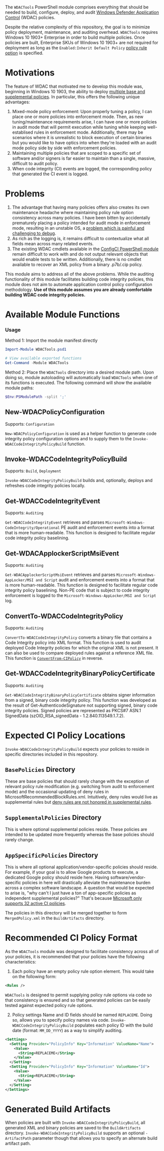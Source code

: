 The `WDACTools` PowerShell module comprises everything that should be needed to build, configure, deploy, and audit [Windows Defender Application Control](https://docs.microsoft.com/en-us/windows/security/threat-protection/windows-defender-application-control/windows-defender-application-control) (WDAC) policies.

Despite the relative complexity of this repository, the goal is to minimize policy deployment, maintenance, and auditing overhead. `WDACTools` requires Windows 10 1903+ Enterprise in order to build multiple policies. Once policies are built, Enterprise SKUs of Windows 10 1903+ are not required for deployment as long as the `Enabled:Inherit Default Policy` [policy rule option](https://docs.microsoft.com/en-us/windows/security/threat-protection/windows-defender-application-control/select-types-of-rules-to-create) is specified.

# Motivations

The feature of WDAC that motivated me to develop this module was, beginning in Windows 10 1903, the ability to deploy [multiple base and supplemental policies](https://docs.microsoft.com/en-us/windows/security/threat-protection/windows-defender-application-control/deploy-multiple-windows-defender-application-control-policies). In particular, this offers the following unique advantages:

1. Mixed-mode policy enforcement: Upon properly tuning a policy, I can place one or more policies into enforcement mode. Then, as new tuning/maintenance requirements arise, I can have one or more policies in audit mode that will permit execution while tuning while keeping well-establised rules in enforcement mode. Additionally, there may be scenarios where it is unrealistic to block execution of certain binaries but you would like to have optics into when they're loaded with an audit mode policy side by side with enforcement policies.
2. Maintaining multiple policies that are scoped to a specific set of software and/or signers is far easier to maintain than a single, massive, difficult to audit policy.
3. When code integrity (CI) events are logged, the corresponding policy that generated the CI event is logged.

# Problems

1. The advantage that having many policies offers also creates its own maintenance headache where maintaining policy rule option consistency across many policies. I have been bitten by accidentally prematurely placing a policy intended for audit mode in enforcement mode, resulting in an unstable OS, a [problem which is painful and challenging to debug](https://posts.specterops.io/adventures-in-extremely-strict-device-guard-policy-configuration-part-1-device-drivers-fd1a281b35a8).
2. As rich as the logging is, it remains difficult to contextualize what all fields mean across many related events.
3. The existing WDAC cmdlets available in the [ConfigCI PowerShell module](https://docs.microsoft.com/en-us/powershell/module/configci/?view=win10-ps) remain difficult to work with and do not output relevant objects that would enable tests to be written. Additionally, there is no cmdlet available to recover an XML policy from a binary .p7b/.cip policy.

This module aims to address all of the above problems. While the auditing functionality of this module facilitates building code integrity policies, this module does not aim to automate application control policy configuration methodology. **Use of this module assumes you are already comfortable building WDAC code integrity policies.**

# Available Module Functions

### Usage

Method 1: Import the module manifest directly

```powershell
Import-Module WDACTools.psd1

# View available exported functions
Get-Command -Module WDACTools
```

Method 2: Place the `WDACTools` directory into a desired module path. Upon doing so, module autoloading will automatically load `WDACTools` when one of its functions is executed. The following command will show the available module paths:

```powershell
$Env:PSModulePath -split ';'
```

## New-WDACPolicyConfiguration

Supports: `Configuration`

`New-WDACPolicyConfiguration` is used as a helper function to generate code integrity policy configuration options and to supply them to the `Invoke-WDACCodeIntegrityPolicyBuild` function.

## Invoke-WDACCodeIntegrityPolicyBuild

Supports: `Build`, `Deployment`

`Invoke-WDACCodeIntegrityPolicyBuild` builds and, optionally, deploys and refreshes code integrity policies locally.

## Get-WDACCodeIntegrityEvent

Supports: `Auditing`

`Get-WDACCodeIntegrityEvent` retrieves and parses `Microsoft-Windows-CodeIntegrity/Operational` PE audit and enforcement events into a format that is more human-readable. This function is designed to facilitate regular code integrity policy baselining.

## Get-WDACApplockerScriptMsiEvent

Supports: `Auditing`

`Get-WDACApplockerScriptMsiEvent` retrieves and parses `Microsoft-Windows-AppLocker/MSI and Script` audit and enforcement events into a format that is more human-readable. This function is designed to facilitate regular code integrity policy baselining. Non-PE code that is subject to code integrity enforcement is logged to the `Microsoft-Windows-AppLocker/MSI and Script` log.

## ConvertTo-WDACCodeIntegrityPolicy

Supports: `Auditing`

`ConvertTo-WDACCodeIntegrityPolicy` converts a binary file that contains a Code Integrity policy into XML format. This function is used to audit deployed Code Integrity policies for which the original XML is not present. It can also be used to compare deployed rules against a reference XML file. This function is [`ConvertFrom-CIPolicy`](https://docs.microsoft.com/en-us/powershell/module/configci/convertfrom-cipolicy?view=win10-ps) in reverse.

## Get-WDACCodeIntegrityBinaryPolicyCertificate

Supports: `Auditing`

`Get-WDACCodeIntegrityBinaryPolicyCertificate` obtains signer information from a signed, binary code integrity policy. This function was developed as the result of Get-AuthenticodeSignature not supporting signed, binary code integrity policies. Signed policies are represented as PKCS#7 ASN.1 SignedData (szOID_RSA_signedData - 1.2.840.113549.1.7.2).

# Expected CI Policy Locations

`Invoke-WDACCodeIntegrityPolicyBuild` expects your policies to reside in specific directories included in this repository.

## `BasePolicies` Directory

These are base policies that should rarely change with the exception of relevant policy rule modification (e.g. switching from audit to enforcement mode) and the occasional updating of deny rules in MicrosoftRecommendedBlockRules.xml. Intuitively, deny rules would live as supplemental rules but [deny rules are not honored in supplemental rules](https://web.archive.org/web/20190904022759/https://www.microsoft.com/security/blog/2019/07/01/delivering-major-enhancements-in-windows-defender-application-control-with-the-windows-10-may-2019-update/).

## `SupplementalPolicies` Directory

This is where optional supplemental policies reside. These policies are intended to be updated more frequently whereas the base policies should rarely change.

## `AppSpecificPolicies` Directory

This is where all optional application/vendor-specific policies should reside. For example, if your goal is to allow Google products to execute, a dedicated Google policy should reside here. Having software/vendor-specific policies in here will drastically alleviate the maintenance burden across a complex software landscape. A question that would be expected to arise is, "why can't I just have a ton of app-specific policies as independent supplemental policies?" That's because [Microsoft only supports 32 active CI policies](https://twitter.com/j3ffr3y1974/status/1189235744008802309).

The policies in this directory will be merged together to form `MergedPolicy.xml` in the `BuildArtifacts` directory.

# Recommended CI Policy Format

As the `WDACTools` module was designed to facilitate consistency across all of your policies, it is recommended that your policies have the following characteristics:

1. Each policy have an empty policy rule option element. This would take on the following form:

```xml
<Rules />
```

`WDACTools` is designed to permit supplying policy rule options via code so that consistency is ensured and so that generated policies can be easily tested against expected policy rule options.

2. Policy settings Name and ID fields should be named `REPLACEME`. Doing so, allows you to specify policy names via code. `Invoke-WDACCodeIntegrityPolicyBuild` populates each policy ID with the build date (format: `MM_DD_YYYY`) as a way to simplify auditing.

```xml
<Settings>
  <Setting Provider="PolicyInfo" Key="Information" ValueName="Name">
    <Value>
      <String>REPLACEME</String>
    </Value>
  </Setting>
  <Setting Provider="PolicyInfo" Key="Information" ValueName="Id">
    <Value>
      <String>REPLACEME</String>
    </Value>
  </Setting>
</Settings>
```

# Generated Build Artifacts

When policies are built with `Invoke-WDACCodeIntegrityPolicyBuild`, all generated XML and binary policies are saved to the `BuildArtifacts` directory. `Invoke-WDACCodeIntegrityPolicyBuild` supports an optional `-ArtifactPath` parameter though that allows you to specify an alternate build artifact path.

